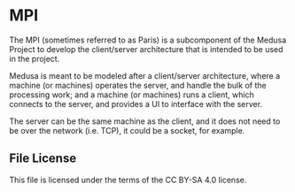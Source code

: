 # MPI
The MPI (sometimes referred to as Paris) is a subcomponent of the Medusa Project
to develop the client/server architecture that is intended to be used in the
project.

Medusa is meant to be modeled after a client/server architecture, where a
machine (or machines) operates the server, and handle the bulk of the
processing work; and a machine (or machines) runs a client, which
connects to the server, and provides a UI to interface with the server.

The server can be the same machine as the client, and it does not need to be
over the network (i.e. TCP), it could be a socket, for example.

## File License
This file is licensed under the terms of the CC BY-SA 4.0 license.

